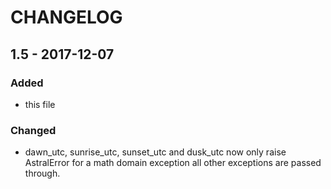 # CHANGELOG

## 1.5 - 2017-12-07
### Added
- this file

### Changed
- dawn_utc, sunrise_utc, sunset_utc and dusk_utc now only raise AstralError for a math domain exception all other exceptions are passed through.
